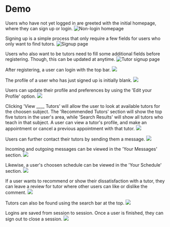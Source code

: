 # Demo
Users who have not yet logged in are greeted with the initial homepage, where they can sign up or login.
![Non-login homepage](https://github.com/FeHioe/Tutor-Me/blob/master/demo/initial_hompage.gif "Initial homepage")

Signing up is a simple process that only require a few fields for users who only want to find tutors.
![Signup page](https://github.com/FeHioe/Tutor-Me/blob/master/demo/signup.gif "Signup page")

Users who also want to be tutors need to fill some additional fields before registering. Though, this can be updated at anytime.
![Tutor signup page](https://github.com/FeHioe/Tutor-Me/blob/master/demo/tutor_signup.gif "Tutor signup page")

After registering, a user can login with the top bar.
![](https://github.com/FeHioe/Tutor-Me/blob/master/demo/login.gif "")

The profile of a user who has just signed up is initially blank. 
![](https://github.com/FeHioe/Tutor-Me/blob/master/demo/initial_prof.gif "")

Users can update their profile and preferences by using the 'Edit your Profile' option.
![](https://github.com/FeHioe/Tutor-Me/blob/master/demo/update_prof.gif "")

Clicking 'View ____ Tutors' will allow the user to look at available tutors for the choosen subject. The 'Recommended Tutors' section will show the top five tutors in the user's area, while 'Search Results' will show all tutors who teach in that subject. A user can view a tutor's profile, and make an appointment or cancel a previous appointment with that tutor.
![](https://github.com/FeHioe/Tutor-Me/blob/master/demo/view_tutors.gif "")

Users can further contact their tutors by sending them a message.
![](https://github.com/FeHioe/Tutor-Me/blob/master/demo/send_message.gif "")

Incoming and outgoing messages can be viewed in the 'Your Messages' section.
![](https://github.com/FeHioe/Tutor-Me/blob/master/demo/view_msg.gif "")

Likewise, a user's choosen schedule can be viewed in the 'Your Schedule' section.
![](https://github.com/FeHioe/Tutor-Me/blob/master/demo/view_sched.gif "")

If a user wants to recommend or show their dissatisfaction with a tutor, they can leave a review for tutor where other users can like or dislike the comment.
![](https://github.com/FeHioe/Tutor-Me/blob/master/demo/review.gif "")

Tutors can also be found using the search bar at the top.
![](https://github.com/FeHioe/Tutor-Me/blob/master/demo/search.gif "")

Logins are saved from session to session. Once a user is finished, they can sign out to close a session.
![](https://github.com/FeHioe/Tutor-Me/blob/master/demo/review.gif "")
